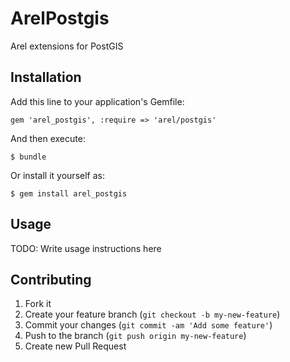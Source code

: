 # ArelPostgis

Arel extensions for PostGIS

## Installation

Add this line to your application's Gemfile:

    gem 'arel_postgis', :require => 'arel/postgis'

And then execute:

    $ bundle

Or install it yourself as:

    $ gem install arel_postgis

## Usage

TODO: Write usage instructions here

## Contributing

1. Fork it
2. Create your feature branch (`git checkout -b my-new-feature`)
3. Commit your changes (`git commit -am 'Add some feature'`)
4. Push to the branch (`git push origin my-new-feature`)
5. Create new Pull Request
